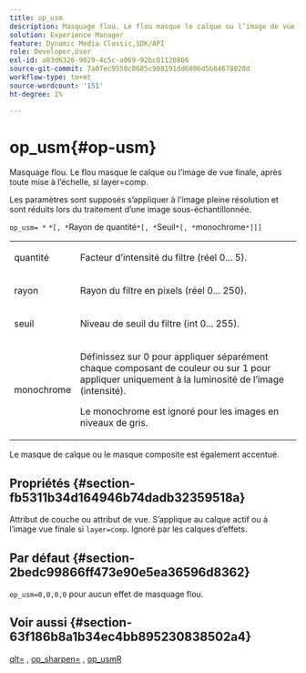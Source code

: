 ```yaml
---
title: op_usm
description: Masquage flou. Le flou masque le calque ou l’image de vue finale, après toute mise à l’échelle, si layer=comp.
solution: Experience Manager
feature: Dynamic Media Classic,SDK/API
role: Developer,User
exl-id: a83d6326-9029-4c5c-a069-92bc81120866
source-git-commit: 7a07ec9550c0685c908191dd6806d5b84678820d
workflow-type: tm+mt
source-wordcount: '151'
ht-degree: 1%

---
```


# op_usm{#op-usm}

Masquage flou. Le flou masque le calque ou l’image de vue finale, après toute mise à l’échelle, si layer=comp.

Les paramètres sont supposés s’appliquer à l’image pleine résolution et sont réduits lors du traitement d’une image sous-échantillonnée.

`op_usm= *` `*[, *`Rayon de quantité`*[, *`Seuil`*[, *`monochrome`*]]]`

<table id="simpletable_0697E3BCB45F41C494D93A6017ADD2BF"> 
 <tr class="strow"> 
  <td class="stentry"> <p><span class="codeph"><span class="varname"> quantité</span></span> </p></td> 
  <td class="stentry"> <p>Facteur d’intensité du filtre (réel 0... 5). </p></td> 
 </tr> 
 <tr class="strow"> 
  <td class="stentry"> <p><span class="codeph"><span class="varname"> rayon</span></span> </p></td> 
  <td class="stentry"> <p>Rayon du filtre en pixels (réel 0... 250). </p></td> 
 </tr> 
 <tr class="strow"> 
  <td class="stentry"> <p><span class="codeph"><span class="varname"> seuil</span></span> </p></td> 
  <td class="stentry"> <p>Niveau de seuil du filtre (int 0... 255). </p></td> 
 </tr> 
 <tr class="strow"> 
  <td class="stentry"> <p><span class="codeph"><span class="varname"> monochrome</span></span> </p></td> 
  <td class="stentry"> <p>Définissez sur 0 pour appliquer séparément chaque composant de couleur ou sur 1 pour appliquer uniquement à la luminosité de l’image (intensité). </p> <p> <span class="codeph"><span class="varname"> Le monochrome</span></span> est ignoré pour les images en niveaux de gris. </p></td> 
 </tr> 
</table>

Le masque de calque ou le masque composite est également accentué.

## Propriétés {#section-fb5311b34d164946b74dadb32359518a}

Attribut de couche ou attribut de vue. S’applique au calque actif ou à l’image vue finale si `layer=comp`. Ignoré par les calques d’effets.

## Par défaut {#section-2bedc99866ff473e90e5ea36596d8362}

`op_usm=0,0,0,0` pour aucun effet de masquage flou.

## Voir aussi {#section-63f186b8a1b34ec4bb895230838502a4}

[qlt=](../../../../../is-api/http-ref/image-serving-api-ref/c-http-protocol-reference/c-command-reference/r-is-http-qlt.md#reference-f69ed0758c784b0385d979820546d352) , [op_sharpen=](../../../../../is-api/http-ref/image-serving-api-ref/c-http-protocol-reference/c-command-reference/r-op-sharpen.md#reference-c32573230c6140f883efdaa201ea8541) , [op_usmR](../../../../../is-api/http-ref/image-serving-api-ref/c-http-protocol-reference/c-command-reference/r-op-usmr.md#reference-c0168bc1e3a24370883670c09bcb0fef)
